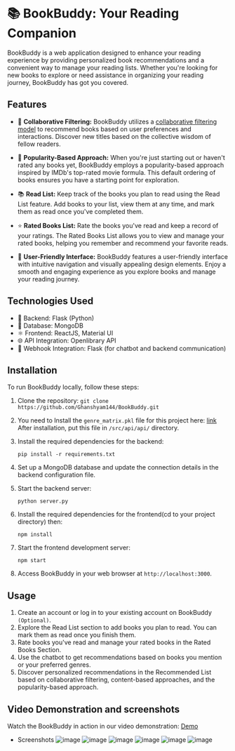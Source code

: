 # 📚 BookBuddy: Your Reading Companion

BookBuddy is a web application designed to enhance your reading experience by providing personalized book recommendations and a convenient way to manage your reading lists. Whether you're looking for new books to explore or need assistance in organizing your reading journey, BookBuddy has got you covered.

## Features

- 🎯 **Collaborative Filtering:** BookBuddy utilizes a [collaborative filtering model](https://github.com/atharv-patil/book-buddy/blob/main/models.ipynb) to recommend books based on user preferences and interactions. Discover new titles based on the collective wisdom of fellow readers.

- 🌟 **Popularity-Based Approach:** When you're just starting out or haven't rated any books yet, BookBuddy employs a popularity-based approach inspired by IMDb's top-rated movie formula. This default ordering of books ensures you have a starting point for exploration.

- 📚 **Read List:** Keep track of the books you plan to read using the Read List feature. Add books to your list, view them at any time, and mark them as read once you've completed them.

- ⭐ **Rated Books List:** Rate the books you've read and keep a record of your ratings. The Rated Books List allows you to view and manage your rated books, helping you remember and recommend your favorite reads.

- 🌈 **User-Friendly Interface:** BookBuddy features a user-friendly interface with intuitive navigation and visually appealing design elements. Enjoy a smooth and engaging experience as you explore books and manage your reading journey.

## Technologies Used

- 🚀 Backend: Flask (Python)
- 💾 Database: MongoDB
- ⚛️ Frontend: ReactJS, Material UI
- 🌐 API Integration: Openlibrary API
- 🔗 Webhook Integration: Flask (for chatbot and backend communication)

## Installation

To run BookBuddy locally, follow these steps:

1. Clone the repository: `git clone https://github.com/Ghanshyam144/BookBuddy.git`

2. You need to Install the `genre_matrix.pkl` file for this project here: [link](https://www.mediafire.com/file/6dmz4lb6denms1s/genre_matrix.pkl/file)\
   After installation, put this file in `/src/api/api/` directory.

3. Install the required dependencies for the backend:

   `pip install -r requirements.txt`

4. Set up a MongoDB database and update the connection details in the backend configuration file.

5. Start the backend server:

   `python server.py`

6. Install the required dependencies for the frontend(cd to your project directory) then:

   `npm install`

7. Start the frontend development server:

   `npm start`

8. Access BookBuddy in your web browser at `http://localhost:3000`.

## Usage

1. Create an account or log in to your existing account on BookBuddy `(Optional)`.
2. Explore the Read List section to add books you plan to read. You can mark them as read once you finish them.
3. Rate books you've read and manage your rated books in the Rated Books Section.
4. Use the chatbot to get recommendations based on books you mention or your preferred genres.
5. Discover personalized recommendations in the Recommended List based on collaborative filtering, content-based approaches, and the popularity-based approach.

## Video Demonstration and screenshots

Watch the BookBuddy in action in our video demonstration: [Demo](https://www.youtube.com/watch?v=pdeWZkCaQUQ)

- Screenshots
  ![image](https://github.com/atharv-patil/book-buddy/assets/83455141/d57ff3c4-255d-4e25-8c61-9d4ee0167f8b)
  ![image](https://github.com/atharv-patil/book-buddy/assets/83455141/ba8914c9-9629-429e-a523-61f75c802dd9)
  ![image](https://github.com/atharv-patil/book-buddy/assets/83455141/5e882920-dc9d-4e00-96f8-e518738a95c7)
  ![image](https://github.com/atharv-patil/book-buddy/assets/83455141/2092f550-1c24-4818-93c3-711fdf3a94f6)
  ![image](https://github.com/atharv-patil/book-buddy/assets/83455141/d0f17e1d-4625-44c0-9cd8-f8e1345648ff)
  ![image](https://github.com/atharv-patil/book-buddy/assets/83455141/e568dcf0-0744-471e-8898-5d91877fa138)








